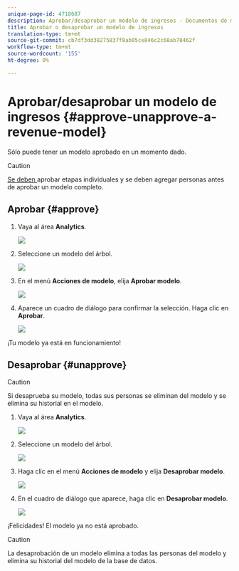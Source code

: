 ```yaml
---
unique-page-id: 4718687
description: Aprobar/desaprobar un modelo de ingresos - Documentos de marketing - Documentación del producto
title: Aprobar o desaprobar un modelo de ingresos
translation-type: tm+mt
source-git-commit: cb7df3dd38275837f8ab05ce846c2c68ab78462f
workflow-type: tm+mt
source-wordcount: '155'
ht-degree: 0%

---
```



# Aprobar/desaprobar un modelo de ingresos {#approve-unapprove-a-revenue-model}

Sólo puede tener un modelo aprobado en un momento dado.

>[!CAUTION]
>
>[Se deben ](/help/marketo/product-docs/reporting/revenue-cycle-analytics/revenue-cycle-models/approving-stages-and-assigning-leads-to-a-revenue-model.md) aprobar etapas individuales y se deben agregar personas antes de aprobar un modelo completo.

## Aprobar {#approve}

1. Vaya al área **Analytics**.

   ![](assets/image2017-3-28-8-3a9-3a16.png)

1. Seleccione un modelo del árbol.

   ![](assets/image2015-4-28-13-3a25-3a17.png)

1. En el menú **Acciones de modelo**, elija **Aprobar modelo**.

   ![](assets/image2015-4-28-14-3a6-3a3.png)

1. Aparece un cuadro de diálogo para confirmar la selección. Haga clic en **Aprobar**.

   ![](assets/image2015-4-28-14-3a6-3a49.png)

¡Tu modelo ya está en funcionamiento!

## Desaprobar {#unapprove}

>[!CAUTION]
>
>Si desaprueba su modelo, todas sus personas se eliminan del modelo y se elimina su historial en el modelo.

1. Vaya al área **Analytics**.

   ![](assets/image2017-3-28-8-3a9-3a30.png)

1. Seleccione un modelo del árbol.

   ![](assets/image2015-4-28-13-3a25-3a17.png)

1. Haga clic en el menú **Acciones de modelo** y elija **Desaprobar modelo**.

   ![](assets/image2015-4-28-13-3a28-3a0.png)

1. En el cuadro de diálogo que aparece, haga clic en **Desaprobar modelo**.

   ![](assets/image2017-3-28-8-3a21-3a9.png)

¡Felicidades! El modelo ya no está aprobado.

>[!CAUTION]
>
>La desaprobación de un modelo elimina a todas las personas del modelo y elimina su historial del modelo de la base de datos.
